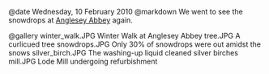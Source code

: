 @date		Wednesday, 10 February 2010
@markdown
We went to see the snowdrops at
[Anglesey Abbey](https://www.nationaltrust.org.uk/anglesey-abbey-gardens-and-lode-mill)
again.

@gallery
winter_walk.JPG		Winter Walk at Anglesey Abbey
tree.JPG		A curlicued tree
snowdrops.JPG		Only 30% of snowdrops were out amidst the snows
silver_birch.JPG		The washing-up liquid cleaned silver birches
mill.JPG		Lode Mill undergoing refurbishment
